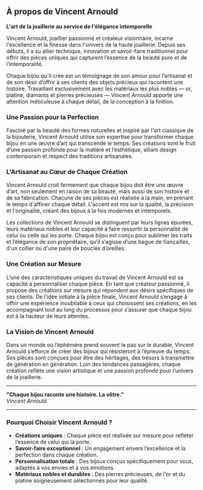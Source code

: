 ## À propos de Vincent Arnould

**L'art de la joaillerie au service de l'élégance intemporelle**

Vincent Arnould, joaillier passionné et créateur visionnaire, incarne l'excellence et la finesse dans l'univers de la haute joaillerie. Depuis ses débuts, il a su allier technique, innovation et savoir-faire traditionnel pour offrir des pièces uniques qui capturent l’essence de la beauté pure et de l’intemporalité.

Chaque bijou qu'il crée est un témoignage de son amour pour l’artisanat et de son désir d’offrir à ses clients des objets précieux qui racontent une histoire. Travaillant exclusivement avec les matériaux les plus nobles — or, platine, diamants et pierres précieuses — Vincent Arnould apporte une attention méticuleuse à chaque détail, de la conception à la finition.

### Une Passion pour la Perfection

Fasciné par la beauté des formes naturelles et inspiré par l'art classique de la bijouterie, Vincent Arnould utilise son expertise pour transformer chaque bijou en une œuvre d’art qui transcende le temps. Ses créations sont le fruit d’une passion profonde pour la matière et l’esthétique, alliant design contemporain et respect des traditions artisanales.

### L'Artisanat au Cœur de Chaque Création

Vincent Arnould croit fermement que chaque bijou doit être une œuvre d’art, non seulement en raison de sa beauté, mais aussi de son histoire et de sa fabrication. Chacune de ses pièces est réalisée à la main, en prenant le temps d'affiner chaque détail. L'accent est mis sur la qualité, la précision et l'originalité, créant des bijoux à la fois modernes et intemporels.

Les collections de Vincent Arnould se distinguent par leurs lignes épurées, leurs matériaux nobles et leur capacité à faire ressortir la personnalité de celui ou celle qui les porte. Chaque bijou est conçu pour sublimer les traits et l’élégance de son propriétaire, qu’il s’agisse d’une bague de fiançailles, d'un collier ou d'une paire de boucles d’oreilles.

### Une Création sur Mesure

L’une des caractéristiques uniques du travail de Vincent Arnould est sa capacité à personnaliser chaque pièce. En tant que créateur passionné, il propose des créations sur mesure qui répondent aux désirs spécifiques de ses clients. De l’idée initiale à la pièce finale, Vincent Arnould s’engage à offrir une expérience inoubliable à ceux qui choisissent ses créations, en les accompagnant tout au long du processus pour s’assurer que chaque bijou est à la hauteur de leurs attentes.

### La Vision de Vincent Arnould

Dans un monde où l’éphémère prend souvent le pas sur le durable, Vincent Arnould s’efforce de créer des bijoux qui résisteront à l’épreuve du temps. Ses pièces sont conçues pour être des héritages, des trésors à transmettre de génération en génération. Loin des tendances passagères, chaque création reflète une vision artistique et une passion profonde pour l’univers de la joaillerie.

---

**"Chaque bijou raconte une histoire. La vôtre."**  
*Vincent Arnould*

---

### Pourquoi Choisir Vincent Arnould ?

- **Créations uniques** : Chaque pièce est réalisée sur mesure pour refléter l’essence de celui qui la porte.
- **Savoir-faire exceptionnel** : Un engagement envers l’excellence et la perfection dans chaque création.
- **Personnalisation totale** : Des bijoux conçus spécifiquement pour vous, adaptés à vos envies et à vos émotions.
- **Matériaux nobles et durables** : Des pierres précieuses, de l'or et du platine soigneusement sélectionnés pour leur qualité.

